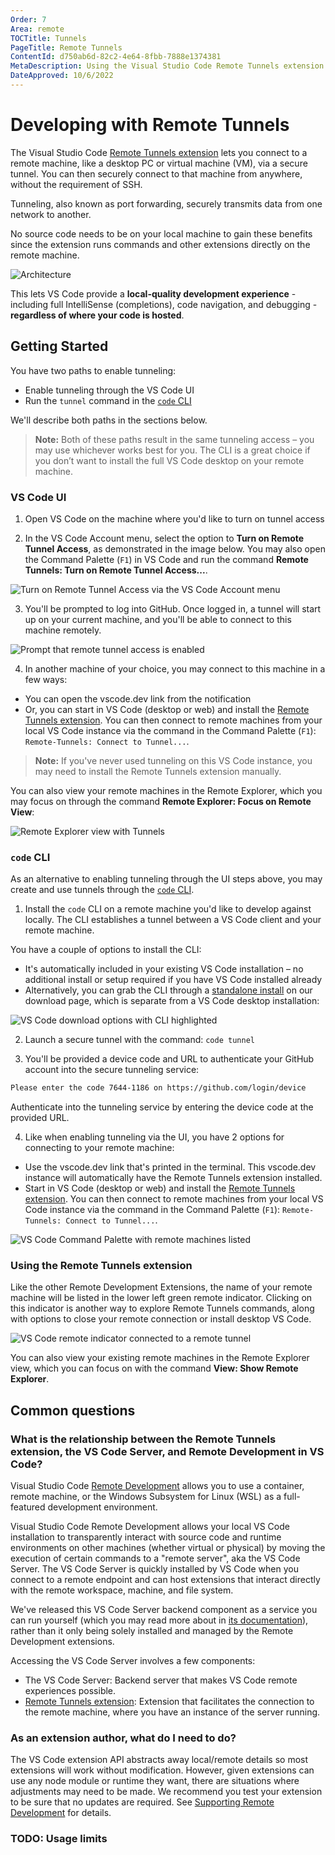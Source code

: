 ```yaml
---
Order: 7
Area: remote
TOCTitle: Tunnels
PageTitle: Remote Tunnels
ContentId: d750ab6d-82c2-4e64-8fbb-7888e1374381
MetaDescription: Using the Visual Studio Code Remote Tunnels extension
DateApproved: 10/6/2022
---
```

# Developing with Remote Tunnels

The Visual Studio Code [Remote Tunnels extension](https://marketplace.visualstudio.com/items?itemName=ms-vscode.remote-server) lets you connect to a remote machine, like a desktop PC or virtual machine (VM), via a secure tunnel. You can then securely connect to that machine from anywhere, without the requirement of SSH.

Tunneling, also known as port forwarding, securely transmits data from one network to another.

No source code needs to be on your local machine to gain these benefits since the extension runs commands and other extensions directly on the remote machine.

![Architecture](images/vscode-server/server-arch-latest.png)

This lets VS Code provide a **local-quality development experience** - including full IntelliSense (completions), code navigation, and debugging - **regardless of where your code is hosted**.

## Getting Started

You have two paths to enable tunneling:
* Enable tunneling through the VS Code UI
* Run the `tunnel` command in the [`code` CLI](../editor/command-line.md#remote-tunnels)

We'll describe both paths in the sections below.

> **Note:** Both of these paths result in the same tunneling access – you may use whichever works best for you. The CLI is a great choice if you don’t want to install the full VS Code desktop on your remote machine.

### VS Code UI

1. Open VS Code on the machine where you'd like to turn on tunnel access

2. In the VS Code Account menu, select the option to **Turn on Remote Tunnel Access**, as demonstrated in the image below. You may also open the Command Palette (`F1`) in VS Code and run the command **Remote Tunnels: Turn on Remote Tunnel Access...**.

![Turn on Remote Tunnel Access via the VS Code Account menu](./images/tunnels/tunnel-access.png)

3. You'll be prompted to log into GitHub. Once logged in, a tunnel will start up on your current machine, and you'll be able to connect to this machine remotely.

![Prompt that remote tunnel access is enabled](./images/tunnels/tunneling-enabled.png)

4. In another machine of your choice, you may connect to this machine in a few ways:

* You can open the vscode.dev link from the notification
* Or, you can start in VS Code (desktop or web) and install the [Remote Tunnels extension](https://marketplace.visualstudio.com/items?itemName=ms-vscode.remote-server). You can then connect to remote machines from your local VS Code instance via the command in the Command Palette (`F1`): `Remote-Tunnels: Connect to Tunnel...`.

> **Note:** If you've never used tunneling on this VS Code instance, you may need to install the Remote Tunnels extension manually.

You can also view your remote machines in the Remote Explorer, which you may focus on through the command **Remote Explorer: Focus on Remote View**:

![Remote Explorer view with Tunnels](./images/tunnels/tunneling-remote-explorer.png)

### `code` CLI

As an alternative to enabling tunneling through the UI steps above, you may create and use tunnels through the [`code` CLI](../editor/command-line.md#remote-tunnels).

1. Install the `code` CLI on a remote machine you'd like to develop against locally. The CLI establishes a tunnel between a VS Code client and your remote machine.

You have a couple of options to install the CLI:
* It's automatically included in your existing VS Code installation – no additional install or setup required if you have VS Code installed already
* Alternatively, you can grab the CLI through a [standalone install](https://code.visualstudio.com/#alt-downloads) on our download page, which is separate from a VS Code desktop installation:

![VS Code download options with CLI highlighted](./images/tunnels/tunneling-download.png)

2. Launch a secure tunnel with the command: `code tunnel`

3. You'll be provided a device code and URL to authenticate your GitHub account into the secure tunneling service:

```bash
Please enter the code 7644-1186 on https://github.com/login/device
```

Authenticate into the tunneling service by entering the device code at the provided URL.

4. Like when enabling tunneling via the UI, you have 2 options for connecting to your remote machine:

* Use the vscode.dev link that's printed in the terminal. This vscode.dev instance will automatically have the Remote Tunnels extension installed.
* Start in VS Code (desktop or web) and install the [Remote Tunnels extension](https://marketplace.visualstudio.com/items?itemName=ms-vscode.remote-server). You can then connect to remote machines from your local VS Code instance via the command in the Command Palette (`F1`): `Remote-Tunnels: Connect to Tunnel...`.

![VS Code Command Palette with remote machines listed](images/vscode-server/remote-servers.png)

### Using the Remote Tunnels extension

Like the other Remote Development Extensions, the name of your remote machine will be listed in the lower left green remote indicator. Clicking on this indicator is another way to explore Remote Tunnels commands, along with options to close your remote connection or install desktop VS Code.

![VS Code remote indicator connected to a remote tunnel](images/vscode-server/remote-indicator-server.png)

You can also view your existing remote machines in the Remote Explorer view, which you can focus on with the command **View: Show Remote Explorer**.

## Common questions

### What is the relationship between the Remote Tunnels extension, the VS Code Server, and Remote Development in VS Code?

Visual Studio Code [Remote Development](./remote-overview.md) allows you to use a container, remote machine, or the Windows Subsystem for Linux (WSL) as a full-featured development environment.

Visual Studio Code Remote Development allows your local VS Code installation to transparently interact with source code and runtime environments on other machines (whether virtual or physical) by moving the execution of certain commands to a "remote server", aka the VS Code Server. The VS Code Server is quickly installed by VS Code when you connect to a remote endpoint and can host extensions that interact directly with the remote workspace, machine, and file system.

We've released this VS Code Server backend component as a service you can run yourself (which you may read more about in [its documentation](./vscode-server.md)), rather than it only being solely installed and managed by the Remote Development extensions.

Accessing the VS Code Server involves a few components:

* The VS Code Server: Backend server that makes VS Code remote experiences possible.
* [Remote Tunnels extension](./tunnels.md): Extension that facilitates the connection to the remote machine, where you have an instance of the server running.

### As an extension author, what do I need to do?

The VS Code extension API abstracts away local/remote details so most extensions will work without modification. However, given extensions can use any node module or runtime they want, there are situations where adjustments may need to be made. We recommend you test your extension to be sure that no updates are required. See [Supporting Remote Development](../../api/advanced-topics/remote-extensions.md) for details.

### TODO: Usage limits